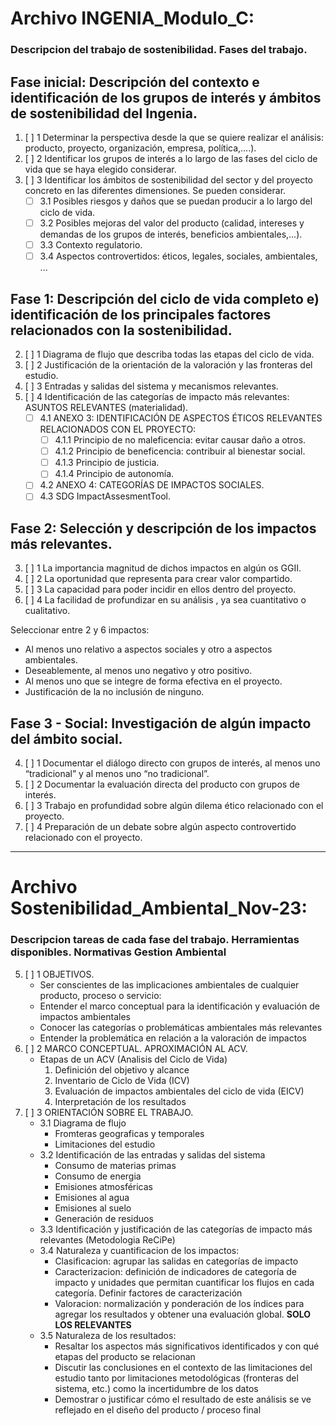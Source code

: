 # Archivo INGENIA_Modulo_C:
### Descripcion del trabajo de sostenibilidad. Fases del trabajo.

## Fase inicial: Descripción del contexto e identificación de los grupos de interés y ámbitos de sostenibilidad del Ingenia.
1. [ ] 1  Determinar la perspectiva desde la que se quiere realizar el análisis: producto, proyecto, organización, empresa, política,….).
1. [ ] 2 Identificar los grupos de interés a lo largo de las fases del ciclo de vida que se haya elegido considerar.
1. [ ] 3 Identificar los ámbitos de sostenibilidad del sector y del proyecto concreto en las diferentes dimensiones. Se pueden considerar.
   - [ ] 3.1 Posibles riesgos y daños que se puedan producir a lo largo del ciclo de vida.
   - [ ] 3.2 Posibles mejoras del valor del producto (calidad, intereses y demandas de los grupos de interés, beneficios ambientales,...).
   - [ ] 3.3 Contexto regulatorio.
   - [ ] 3.4 Aspectos controvertidos: éticos, legales, sociales, ambientales, ...

## Fase 1: Descripción del ciclo de vida completo e) identificación de los principales factores relacionados con la sostenibilidad.
2. [ ] 1 Diagrama de flujo que describa todas las etapas del ciclo de vida.
2. [ ] 2 Justificación de la orientación de la valoración y las fronteras del estudio.
2. [ ] 3 Entradas y salidas del sistema y mecanismos relevantes.
2. [ ] 4 Identificación de las categorías de impacto más relevantes: ASUNTOS RELEVANTES (materialidad).
   - [ ] 4.1 ANEXO 3: IDENTIFICACIÓN DE ASPECTOS ÉTICOS RELEVANTES RELACIONADOS CON EL PROYECTO:
      - [ ] 4.1.1 Principio de no maleficencia: evitar causar daño a otros.
      - [ ] 4.1.2 Principio de beneficencia: contribuir al bienestar social.
      - [ ] 4.1.3 Principio de justicia.
      - [ ] 4.1.4 Principio de autonomía.
   - [ ] 4.2 ANEXO 4: CATEGORÍAS DE IMPACTOS SOCIALES.
   - [ ] 4.3 SDG ImpactAssesmentTool.

## Fase 2: Selección y descripción de los impactos más relevantes.
3. [ ] 1 La importancia magnitud de dichos impactos en algún os GGII.
3. [ ] 2 La oportunidad que representa para crear valor compartido.
3. [ ] 3 La capacidad para poder incidir en ellos dentro del proyecto.
3. [ ] 4 La facilidad de profundizar en su análisis , ya sea cuantitativo o cualitativo.

Seleccionar entre 2 y 6 impactos:
- Al menos uno relativo a aspectos sociales y otro a aspectos ambientales.
- Deseablemente, al menos uno negativo y otro positivo.
- Al menos uno que se integre de forma efectiva en el proyecto.
- Justificación de la no inclusión de ninguno.

## Fase 3 - Social: Investigación de algún impacto del ámbito social.
4. [ ] 1 Documentar el diálogo directo con grupos de interés, al menos uno “tradicional” y al menos uno “no tradicional”.
4. [ ] 2 Documentar la evaluación directa del producto con grupos de interés.
4. [ ] 3 Trabajo en profundidad sobre algún dilema ético relacionado con el proyecto.
4. [ ] 4 Preparación de un debate sobre algún aspecto controvertido relacionado con el proyecto.

------------------------------------------------------------------------------------------------------------------------

# Archivo Sostenibilidad_Ambiental_Nov-23:
### Descripcion tareas de cada fase del trabajo. Herramientas disponibles. Normativas Gestion Ambiental

5. [ ] 1 OBJETIVOS.
   - Ser conscientes de las implicaciones ambientales de cualquier producto, proceso o servicio:
   - Entender el marco conceptual para la identificación y evaluación de impactos ambientales
   - Conocer las categorías o problemáticas ambientales más relevantes
   - Entender la problemática en relación a la valoración de impactos
5. [ ] 2 MARCO CONCEPTUAL. APROXIMACIÓN AL ACV.
   - Etapas de un ACV (Analisis del Ciclo de Vida)
      1. Definición del objetivo y alcance
      2. Inventario de Ciclo de Vida (ICV)
      3. Evaluación de impactos ambientales del ciclo de vida (EICV)
      4. Interpretación de los resultados
5. [ ] 3 ORIENTACIÓN SOBRE EL TRABAJO.
   - 3.1 Diagrama de flujo
      - Fromteras geograficas y temporales
      - Limitaciones del estudio 
   - 3.2 Identificación de las entradas y salidas del sistema
      - Consumo de materias primas
      - Consumo de energia
      - Emisiones atmosféricas
      - Emisiones al agua
      - Emisiones al suelo
      - Generación de residuos
   - 3.3 Identificación y justificación de las categorías de impacto más relevantes (Metodologia ReCiPe)
   - 3.4 Naturaleza y cuantificacion de los impactos:
      - Clasificacion: agrupar las salidas en categorías de impacto
      - Caracterizacion: definición de indicadores de categoría de impacto y unidades que permitan cuantificar los flujos en cada categoría. Definir factores de caracterización
      - Valoracion: normalización y ponderación de los índices para agregar los resultados y obtener una evaluación global. **SOLO LOS RELEVANTES**
   - 3.5 Naturaleza de los resultados:
      - Resaltar los aspectos más significativos identificados y con qué etapas del producto se relacionan
      - Discutir las conclusiones en el contexto de las limitaciones del estudio tanto por limitaciones metodológicas (fronteras del sistema, etc.) como la incertidumbre de los datos
      - Demostrar o justificar cómo el resultado de este análisis se ve reflejado en el diseño del producto / proceso final

